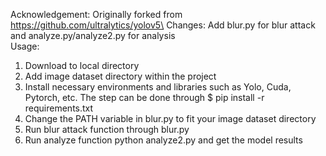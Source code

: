 Acknowledgement: Originally forked from https://github.com/ultralytics/yolov5\
Changes: Add blur.py for blur attack and analyze.py/analyze2.py for analysis\
Usage:
1. Download to local directory
2. Add image dataset directory within the project
3. Install necessary environments and libraries such as Yolo, Cuda, Pytorch, etc. The step can be done through $ pip install -r requirements.txt
4. Change the PATH variable in blur.py to fit your image dataset directory
5. Run blur attack function through blur.py
6. Run analyze function python analyze2.py and get the model results